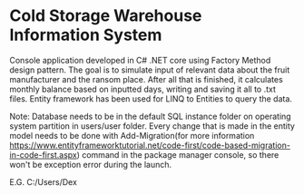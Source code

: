 # Cold Storage Warehouse Information System

Console application developed in C# .NET core using Factory Method design pattern. The goal is to simulate input of relevant data about the fruit manufacturer and the ransom place. After all that is finished, it calculates monthly balance based on inputted days, writing and saving it all to .txt files.  Entity framework has been used for LINQ to Entities to query the data.

Note: Database needs to be in the default SQL instance folder on operating system partition in users/user folder. 
Every change that is made in the entity model needs to be done with 
Add-Migration(for more information https://www.entityframeworktutorial.net/code-first/code-based-migration-in-code-first.aspx) command 
in the package manager console, so there won't be exception error during the launch. 

E.G. C:/Users/Dex
